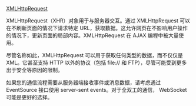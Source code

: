 <!--
 * @Author: matiastang
 * @Date: 2022-07-20 17:10:15
 * @LastEditors: matiastang
 * @LastEditTime: 2022-07-20 17:11:27
 * @FilePath: /matias-javaScript/md/JavaScript/XMLHttpRequest.md
 * @Description: XMLHttpRequest
-->
[XMLHttpRequest](https://developer.mozilla.org/zh-CN/docs/Web/API/XMLHttpRequest)

XMLHttpRequest（XHR）对象用于与服务器交互。通过 XMLHttpRequest 可以在不刷新页面的情况下请求特定 URL，获取数据。这允许网页在不影响用户操作的情况下，更新页面的局部内容。XMLHttpRequest 在 AJAX 编程中被大量使用。

尽管名称如此，XMLHttpRequest 可以用于获取任何类型的数据，而不仅仅是 XML。它甚至支持 HTTP 以外的协议（包括 file:// 和 FTP），尽管可能受到更多出于安全等原因的限制。

如果您的通信流程需要从服务器端接收事件或消息数据，请考虑通过 EventSource 接口使用 server-sent events。对于全双工的通信， WebSocket 可能是更好的选择。